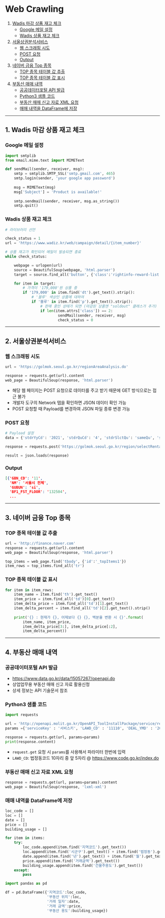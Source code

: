 # Web Crawling
  1. [Wadis 마감 상품 재고 체크](#1-wadis-마감-상품-재고-체크)
     + [Google 메일 설정](#google-메일-설정)
     + [Wadis 상품 재고 체크](#wadis-상품-재고-체크)
  2. [서울상권분석서비스](#2-서울상권분석서비스)
     + [웹 스크래핑 시도](#웹-스크래핑-시도)
     + [POST 요청](#post-요청)
     + [Output](#output)
  3. [네이버 금융 Top 종목](#3-네이버-금융-top-종목)
     + [TOP 종목 테이블 값 추출](#top-종목-테이블-값-추출)
     + [TOP 종목 테이블 값 표시](#top-종목-테이블-값-표시)
  4. [부동산 매매 내역](#4-부동산-매매-내역)
     + [공공데이터포털 API 발급](#공공데이터포털-api-발급)
     + [Python3 샘플 코드](#python3-샘플-코드)
     + [부동산 매매 신고 자료 XML 요청](#부동산-매매-신고-자료-xml-요청)
     + [매매 내역을 DataFrame에 저장](#매매-내역을-dataframe에-저장)

---

## 1. Wadis 마감 상품 재고 체크

### Google 메일 설정

```python
import smtplib
from email.mime.text import MIMEText

def sendMail(sender, receiver, msg):
    smtp = smtplib.SMTP_SSL('smtp.gmail.com', 465)
    smtp.login(sender, 'your google app password')
    
    msg = MIMEText(msg)
    msg['Subject'] = 'Product is available!'
    
    smtp.sendmail(sender, receiver, msg.as_string())
    smtp.quit()
```

### Wadis 상품 재고 체크

```python
# 라이브러리 선언

check_status = 1
url = 'https://www.wadiz.kr/web/campaign/detail/{item_number}'

# 상품 재고가 확인되어 메일이 발송되면 종료
while check_status:

    webpage = urlopen(url)
    source = BeautifulSoup(webpage, 'html.parser')
    target = source.find_all('button', {'class':'rightinfo-reward-list'})

    for item in target:
        # 가격이 '179,000'원 상품 중
        if '179,000' in item.find('dt').get_text().strip():
            # '블루' 색상인 상품에 대하여
            if '블루' in item.find('p').get_text().strip():
                # 판매 중인 상태가 되면 (마감된 상품엔 "soldout" 클래스가 추가)
                if len(item.attrs['class']) == 2:
                        sendMail(sender, receiver, msg)
                        check_status = 0
```

---

## 2. 서울상권분석서비스

### 웹 스크래핑 시도

```python
url = 'https://golmok.seoul.go.kr/regionAreaAnalysis.do'

response = requests.get(url).content
web_page = BeautifulSoup(response, 'html.parser')
```

- 해당 웹 페이지는 POST 요청으로 데이터를 주고 받기 때문에 GET 방식으로는 접근 불가
- 개발자 도구의 Network 탭을 확인하면 JSON 데이터 확인 가능
- POST 요청할 때 Payload를 변경하여 JSON 파일 종류 변경 가능

### POST 요청

```python
# Payload 설정
data = {'stdrYyCd': '2021', 'stdrQuCd': '4', 'stdrSlctQu': 'sameQu', 'svcIndutyCdL': 'CS000000', 'svcIndutyCdM': 'all'}

response = requests.post('https://golmok.seoul.go.kr/region/selectRentalPrice.json', data=data).content

result = json.loads(response)
```

### Output

```json
[{'GBN_CD': '11',
  'NM': '서울시 전체',
  'GUBUN': 'si',
  'BF1_FST_FLOOR': '132504',
  ...
```

---

## 3. 네이버 금융 Top 종목

### TOP 종목 테이블 값 추출

```python
url = 'http://finance.naver.com'
response = requests.get(url).content
web_page = BeautifulSoup(response, 'html.parser')

top_items = web_page.find('tbody', {'id':'_topItems1'})
item_rows = top_items.find_all('tr')
```

### TOP 종목 테이블 값 표시

```python
for item in item_rows:
    item_name = item.find('th').get_text()
    item_price = item.find_all('td')[0].get_text()
    item_delta_price = item.find_all('td')[1].get_text()
    item_delta_percent = item.find_all('td')[2].get_text().strip()
    
    print('{} : 현재가 {}, 어제보다 {} {}, 백분율 변환 시 {}'.format(
        item_name, item_price, 
        item_delta_price[3:], item_delta_price[:2],
        item_delta_percent))
```

---

## 4. 부동산 매매 내역

### 공공데이터포털 API 발급
- https://www.data.go.kr/data/15057267/openapi.do
- 상업업무용 부동산 매매 신고 자료 활용신청
- 상세 정보는 API 기술문서 참조

### Python3 샘플 코드

```python
import requests

url = 'http://openapi.molit.go.kr/OpenAPI_ToolInstallPackage/service/rest/RTMSOBJSvc/getRTMSDataSvcNrgTrade'
params ={'serviceKey' : '서비스키', 'LAWD_CD' : '11110', 'DEAL_YMD' : '201512' }

response = requests.get(url, params=params)
print(response.content)
```

- `request.get` 요청 시 `params`를 사용해서 파라미터 한번에 입력
- `LAWD_CD`: 법정동코드 10자리 중 앞 5자리 @ https://www.code.go.kr/index.do

### 부동산 매매 신고 자료 XML 요청

```python
response = requests.get(url, params=params).content
web_page = BeautifulSoup(response, 'lxml-xml')
```

### 매매 내역을 DataFrame에 저장

```python
loc_code = []
loc = []
date = []
price = []
building_usage = []

for item in items:
    try:
        loc_code.append(item.find('지역코드').get_text())
        loc.append(item.find('시군구').get_text() + item.find('법정동').get_text())
        date.append(item.find('년').get_text() + item.find('월').get_text() + item.find('일').get_text())
        price.append(item.find('거래금액').get_text())
        building_usage.append(item.find('건물주용도').get_text())
    except:
        pass

import pandas as pd

df = pd.DataFrame({'지역코드':loc_code, 
                   '부동산 위치':loc, 
                   '거래 일자':date, 
                   '거래 금액':price, 
                   '부동산 용도':building_usage})
```
